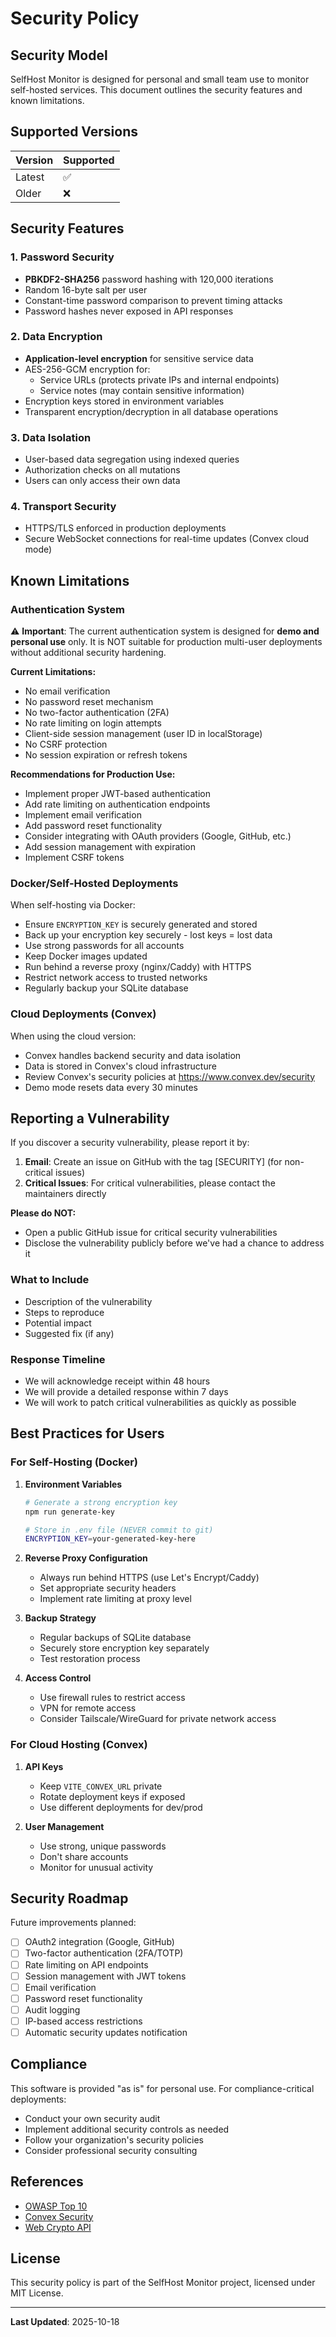 # Security Policy

## Security Model

SelfHost Monitor is designed for personal and small team use to monitor self-hosted services. This document outlines the security features and known limitations.

## Supported Versions

| Version | Supported          |
| ------- | ------------------ |
| Latest  | :white_check_mark: |
| Older   | :x:                |

## Security Features

### 1. Password Security
- **PBKDF2-SHA256** password hashing with 120,000 iterations
- Random 16-byte salt per user
- Constant-time password comparison to prevent timing attacks
- Password hashes never exposed in API responses

### 2. Data Encryption
- **Application-level encryption** for sensitive service data
- AES-256-GCM encryption for:
  - Service URLs (protects private IPs and internal endpoints)
  - Service notes (may contain sensitive information)
- Encryption keys stored in environment variables
- Transparent encryption/decryption in all database operations

### 3. Data Isolation
- User-based data segregation using indexed queries
- Authorization checks on all mutations
- Users can only access their own data

### 4. Transport Security
- HTTPS/TLS enforced in production deployments
- Secure WebSocket connections for real-time updates (Convex cloud mode)

## Known Limitations

### Authentication System

⚠️ **Important**: The current authentication system is designed for **demo and personal use** only. It is NOT suitable for production multi-user deployments without additional security hardening.

**Current Limitations:**
- No email verification
- No password reset mechanism
- No two-factor authentication (2FA)
- No rate limiting on login attempts
- Client-side session management (user ID in localStorage)
- No CSRF protection
- No session expiration or refresh tokens

**Recommendations for Production Use:**
- Implement proper JWT-based authentication
- Add rate limiting on authentication endpoints
- Implement email verification
- Add password reset functionality
- Consider integrating with OAuth providers (Google, GitHub, etc.)
- Add session management with expiration
- Implement CSRF tokens

### Docker/Self-Hosted Deployments

When self-hosting via Docker:
- Ensure `ENCRYPTION_KEY` is securely generated and stored
- Back up your encryption key securely - lost keys = lost data
- Use strong passwords for all accounts
- Keep Docker images updated
- Run behind a reverse proxy (nginx/Caddy) with HTTPS
- Restrict network access to trusted networks
- Regularly backup your SQLite database

### Cloud Deployments (Convex)

When using the cloud version:
- Convex handles backend security and data isolation
- Data is stored in Convex's cloud infrastructure
- Review Convex's security policies at https://www.convex.dev/security
- Demo mode resets data every 30 minutes

## Reporting a Vulnerability

If you discover a security vulnerability, please report it by:

1. **Email**: Create an issue on GitHub with the tag [SECURITY] (for non-critical issues)
2. **Critical Issues**: For critical vulnerabilities, please contact the maintainers directly

**Please do NOT:**
- Open a public GitHub issue for critical security vulnerabilities
- Disclose the vulnerability publicly before we've had a chance to address it

### What to Include

- Description of the vulnerability
- Steps to reproduce
- Potential impact
- Suggested fix (if any)

### Response Timeline

- We will acknowledge receipt within 48 hours
- We will provide a detailed response within 7 days
- We will work to patch critical vulnerabilities as quickly as possible

## Best Practices for Users

### For Self-Hosting (Docker)

1. **Environment Variables**
   ```bash
   # Generate a strong encryption key
   npm run generate-key

   # Store in .env file (NEVER commit to git)
   ENCRYPTION_KEY=your-generated-key-here
   ```

2. **Reverse Proxy Configuration**
   - Always run behind HTTPS (use Let's Encrypt/Caddy)
   - Set appropriate security headers
   - Implement rate limiting at proxy level

3. **Backup Strategy**
   - Regular backups of SQLite database
   - Securely store encryption key separately
   - Test restoration process

4. **Access Control**
   - Use firewall rules to restrict access
   - VPN for remote access
   - Consider Tailscale/WireGuard for private network access

### For Cloud Hosting (Convex)

1. **API Keys**
   - Keep `VITE_CONVEX_URL` private
   - Rotate deployment keys if exposed
   - Use different deployments for dev/prod

2. **User Management**
   - Use strong, unique passwords
   - Don't share accounts
   - Monitor for unusual activity

## Security Roadmap

Future improvements planned:

- [ ] OAuth2 integration (Google, GitHub)
- [ ] Two-factor authentication (2FA/TOTP)
- [ ] Rate limiting on API endpoints
- [ ] Session management with JWT tokens
- [ ] Email verification
- [ ] Password reset functionality
- [ ] Audit logging
- [ ] IP-based access restrictions
- [ ] Automatic security updates notification

## Compliance

This software is provided "as is" for personal use. For compliance-critical deployments:

- Conduct your own security audit
- Implement additional security controls as needed
- Follow your organization's security policies
- Consider professional security consulting

## References

- [OWASP Top 10](https://owasp.org/www-project-top-ten/)
- [Convex Security](https://www.convex.dev/security)
- [Web Crypto API](https://developer.mozilla.org/en-US/docs/Web/API/Web_Crypto_API)

## License

This security policy is part of the SelfHost Monitor project, licensed under MIT License.

---

**Last Updated**: 2025-10-18

